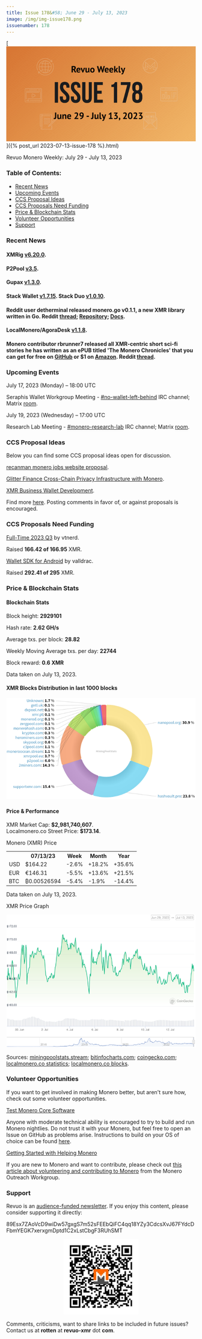 ```yaml
---
title: Issue 178&#58; June 29 - July 13, 2023
image: /img/img-issue178.png
issuenumber: 178
---
```

[<img src="/img/img-issue178.png" alt="Revuo Monero Weekly #178 Slide" class="img-lead">]({% post_url 2023-07-13-issue-178 %}.html)

<p class="text-lead">Revuo Monero Weekly: July 29 - July 13, 2023</p>
<!--more-->

<h3>Table of Contents:</h3>
<ul class="contents">
    <li><a href="#news">Recent News</a></li>
    <li><a href="#events">Upcoming Events</a></li>
    <li><a href="#ideas">CCS Proposal Ideas</a></li>
    <li><a href="#proposals">CCS Proposals Need Funding</a></li>
    <li><a href="#stats">Price & Blockchain Stats</a></li>
    <li><a href="#volunteer">Volunteer Opportunities</a></li>
    <li><a href="#support">Support</a></li>
</ul>

<h3 id="news">Recent News</h3>

<div class="newsbyte">
    <h4>XMRig <a href="https://github.com/xmrig/xmrig/releases/tag/v6.20.0" target="_blank">v6.20.0</a>.</h4>
</div>

<div class="newsbyte">
    <h4>P2Pool <a href="https://github.com/SChernykh/p2pool/releases/tag/v3.5" target="_blank">v3.5</a>.</h4>
</div>

<div class="newsbyte">
    <h4>Gupax <a href="https://github.com/hinto-janai/gupax/releases/tag/v1.3.0" target="_blank">v1.3.0</a>.</h4>
</div>

<div class="newsbyte">
    <h4>Stack Wallet <a href="https://github.com/cypherstack/stack_wallet/releases/tag/build_181" target="_blank">v1.7.15</a>. Stack Duo <a href="https://github.com/cypherstack/stack_duo/releases/tag/build_015" target="_blank">v1.0.10</a>.</h4>
</div>

<div class="newsbyte">
    <h4>Reddit user detherminal released monero.go v0.1.1, a new XMR library written in Go. Reddit <a href="https://incogsnoo.com/r/Monero/comments/14t7e0v/monerogo_version_011_released/" target="_blank">thread</a>; <a href="https://github.com/openmonero/libmonero" target="_blank">Repository</a>; <a href="https://github.com/openmonero/libmonero/blob/main/docs/start.md" target="_blank">Docs</a>.</h4>
</div>

<div class="newsbyte">
    <h4>LocalMonero/AgoraDesk <a href="https://github.com/AgoraDesk-LocalMonero/agoradesk-app-foss/releases/tag/v1.1.8" target="_blank">v1.1.8</a>.</h4>
</div>

<div class="newsbyte">
    <h4>Monero contributor rbrunner7 released all XMR-centric short sci-fi stories he has written as an ePUB titled 'The Monero Chronicles' that you can get for free on <a href="https://rbrunner7.github.io/the_monero_chronicles.epub" target="_blank">GitHub</a> or $1 on <a href="https://www.amazon.com/dp/B0CB4JTY85" target="_blank">Amazon</a>. Reddit <a href="https://incogsnoo.com/r/Monero/comments/14qlsz1/the_monero_chronicles_my_monero_stories_now/" target="_blank">thread</a>.</h4>
</div>

<h3 id="events">Upcoming Events</h3>

<div class="event">
    <p class="date" markdown="1">July 17, 2023 (Monday) – 18:00 UTC</p>
    <p markdown="1">Seraphis Wallet Workgroup Meeting - <a href="irc://irc.libera.chat/#no-wallet-left-behind" target="_blank">#no-wallet-left-behind</a> IRC channel; Matrix <a href="https://matrix.to/#/#no-wallet-left-behind:monero.social" target="_blank">room</a>.</p>
</div>

<div class="event">
    <p class="date" markdown="1">July 19, 2023 (Wednesday) – 17:00 UTC</p>
    <p markdown="1">Research Lab Meeting - <a href="irc://irc.libera.chat/#monero-research-lab" target="_blank">#monero-research-lab</a> IRC channel; Matrix <a href="https://matrix.to/#/#monero-research-lab:monero.social" target="_blank">room</a>.</p>
</div>

<h3 id="ideas">CCS Proposal Ideas</h3>

<p>Below you can find some CCS proposal ideas open for discussion.</p>

<div class="proposal">
<p><a href="https://repo.getmonero.org/monero-project/ccs-proposals/-/merge_requests/395" target="_blank">recanman monero jobs website proposal</a>.</p>
</div>

<div class="proposal">
<p><a href="https://repo.getmonero.org/monero-project/ccs-proposals/-/merge_requests/396" target="_blank">Glitter Finance Cross-Chain Privacy Infrastructure with Monero</a>.</p>
</div>

<div class="proposal">
<p><a href="https://repo.getmonero.org/monero-project/ccs-proposals/-/merge_requests/398" target="_blank">XMR Business Wallet Development</a>.</p>
</div>

<div class="proposal">
<p>Find more <a href="https://ccs.getmonero.org/ideas/" target="_blank">here</a>. Posting comments in favor of, or against proposals is encouraged.</p>
</div>

<h3 id="proposals">CCS Proposals Need Funding</h3>

<div class="proposal">
    <p><a href="https://ccs.getmonero.org/proposals/vd-wallet-sdk-android.html" target="_blank">Full-Time 2023 Q3</a> by vtnerd.</p>
    <p>Raised <b>166.42 of 166.95</b> XMR.</p>
</div>

<div class="proposal">
    <p><a href="https://ccs.getmonero.org/proposals/vd-wallet-sdk-android.html" target="_blank">Wallet SDK for Android</a> by valldrac.</p>
    <p>Raised <b>292.41 of 295</b> XMR.</p>
</div>

<h3 id="stats">Price & Blockchain Stats</h3>

<h4 class="stat">Blockchain Stats</h4>

<div class="bcstats">
    <p>Block height: <b>2929101</b></p>
    <p>Hash rate: <b>2.62 GH/s</b></p>
    <p>Average txs. per block: <b>28.82</b></p>
    <p>Weekly Moving Average txs. per day: <b>22744</b></p>
    <p>Block reward: <b>0.6 XMR</b></p>
</div>
<p class="note">Data taken on July 13, 2023.</p>

<h4 class="stat">XMR Blocks Distribution in last 1000 blocks</h4>
<p><img src="/img/hashrate-pool-distribution-0713.png" alt="Hashrate Pool Distribution Pie Chart"/></p>

<h4 class="stat" id="price-stat">Price & Performance</h4>

<div class="price-intro">XMR Market Cap: <b>$2,981,740,607</b>.<br/>Localmonero.co Street Price: <b>$173.14</b>.</div>

<p class="table-title">Monero (XMR) Price</p>
<table class="price-table">
  <tr class="row1">
    <th></th>
    <th>07/13/23</th>
    <th>Week</th>
    <th>Month</th>
    <th>Year</th>
  </tr>
  <tr>
    <td data-th="XMR to">USD</td>
    <td data-th="07/13/23">$164.22</td>
    <td data-th="Week" class="red">-2.6%</td>
    <td data-th="Month" class="green">+18.2%</td>
    <td data-th="Year" class="green">+35.6%</td>
  </tr>
  <tr class="row3">
    <td data-th="XMR to">EUR</td>
    <td data-th="07/13/23">€146.31</td>
    <td data-th="Week" class="red">-5.5%</td>
    <td data-th="Month" class="green">+13.6%</td>
    <td data-th="Year" class="green">+21.5%</td>
  </tr>
  <tr>
    <td data-th="XMR to">BTC</td>
    <td data-th="07/13/23">₿0.00526594</td>
    <td data-th="Week" class="red">-5.4%</td>
    <td data-th="Month" class="red">-1.9%</td>
    <td data-th="Year" class="red">-14.4%</td>
  </tr>
</table>
<p class="note">Data taken on July 13, 2023.</p>

<p class="table-title">XMR Price Graph</p>

![XMR Price Graph 06/29/23-07/13/23](/img/weekly-chart-0713.png "XMR Price Graph 06/29/23-07/13/23")

Sources: <a href="https://miningpoolstats.stream/monero" target="_blank">miningpoolstats.stream</a>; <a href="https://bitinfocharts.com/monero/" target="_blank">bitinfocharts.com</a>; <a href="https://www.coingecko.com/en/coins/monero" target="_blank">coingecko.com</a>; <a href="https://localmonero.co/statistics" target="_blank">localmonero.co statistics</a>; <a href="https://localmonero.co/blocks" target="_blank">localmonero.co blocks</a>.

<h3 id="volunteer">Volunteer Opportunities</h3>

<p>If you want to get involved in making Monero better, but aren't sure how, check out some volunteer opportunities.</p>

<div class="newsbyte">
    <p class="date"><a href="https://github.com/monero-project/monero" target="_blank">Test Monero Core Software</a></p>
    <p>Anyone with moderate technical ability is encouraged to try to build and run Monero nightlies. Do not trust it with your Monero, but feel free to open an Issue on GitHub as problems arise. Instructions to build on your OS of choice can be found <a href="https://github.com/monero-project/monero#compiling-monero-from-source" target="_blank">here</a>. </p>
</div>

<div class="newsbyte">
    <p class="date"><a href="https://github.com/monero-project/monero" target="_blank">Getting Started with Helping Monero</a></p>
    <p>If you are new to Monero and want to contribute, please check out <a href="https://www.monerooutreach.org/stories/getting-started-helping-monero.php" target="_blank">this article about volunteering and contributing to Monero</a> from the Monero Outreach Workgroup. </p>
</div>

<h3 id="support">Support</h3>

<p markdown="1">Revuo is an <a href="https://revuo-xmr.com/support/">audience-funded newsletter</a>. If you enjoy this content, please consider supporting it directly:</p>

<p class="address" markdown="1">89Esx7ZAoVcD9wiDw57gxgS7m52sFEEbQiFC4qq18YZy3CdcsXvJ67FYdcDFbmYEGK7xerxgmDptd1C2xLstCbgF3RUhSMT</p>

<p><center><a href="monero:89Esx7ZAoVcD9wiDw57gxgS7m52sFEEbQiFC4qq18YZy3CdcsXvJ67FYdcDFbmYEGK7xerxgmDptd1C2xLstCbgF3RUhSMT" class="qr"><img src="/img/donate-monero.jpg" style="max-width: 200px;"/></a></center></p>

Comments, criticisms, want to share links to be included in future issues? Contact us at **rotten** at **revuo-xmr** dot **com**.
